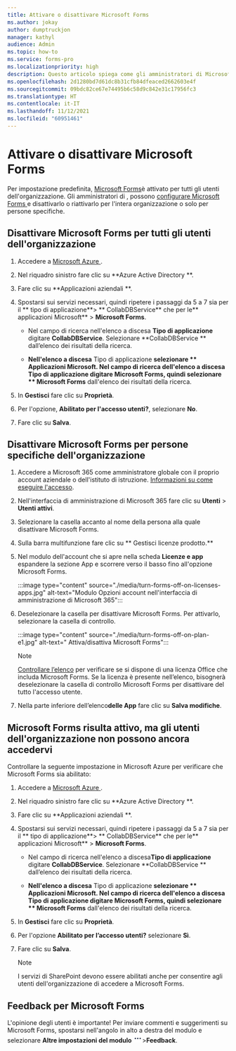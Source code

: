 ```yaml
---
title: Attivare o disattivare Microsoft Forms
ms.author: jokay
author: dumptruckjon
manager: kathyl
audience: Admin
ms.topic: how-to
ms.service: forms-pro
ms.localizationpriority: high
description: Questo articolo spiega come gli amministratori di Microsoft 365 possono disattivare o attivare Microsoft Forms per l’intera organizzazione o per persone specifiche dell’organizzazione.
ms.openlocfilehash: 2d1280bd7d61dc8b31cfb84dfeaced2662603e4f
ms.sourcegitcommit: 09bdc82ce67e74495b6c58d9c842e31c17956fc3
ms.translationtype: HT
ms.contentlocale: it-IT
ms.lasthandoff: 11/12/2021
ms.locfileid: "60951461"
---
```

# <a name="turn-off-or-turn-on-microsoft-forms"></a>Attivare o disattivare Microsoft Forms

Per impostazione predefinita, [Microsoft Forms](https://support.microsoft.com/office/what-is-microsoft-forms-6b391205-523c-45d2-b53a-fc10b22017c8)è attivato per tutti gli utenti dell'organizzazione. Gli amministratori di [ ](https://support.microsoft.com/topic/eac4d046-1afd-4f1a-85fc-8219c79e1504), possono [ configurare Microsoft Forms ](https://support.microsoft.com/office/set-up-microsoft-forms-cc52287a-4550-464d-9a1b-457bf9df2240) e disattivarlo o riattivarlo per l'intera organizzazione o solo per persone specifiche.

## <a name="turn-off-microsoft-forms-for-everyone-in-your-organization"></a>Disattivare Microsoft Forms per tutti gli utenti dell'organizzazione

1.  Accedere a [Microsoft Azure ](https://portal.azure.com/).

2.  Nel riquadro sinistro fare clic su **Azure Active Directory **.

3.  Fare clic su **Applicazioni aziendali **.

4.  Spostarsi sui servizi necessari, quindi ripetere i passaggi da 5 a 7 sia per il ** tipo di applicazione**\> ** CollabDBService** che per le** applicazioni Microsoft** \> **Microsoft Forms**.
    
      - Nel campo di ricerca nell'elenco a discesa **Tipo di applicazione** digitare **CollabDBService**. Selezionare **CollabDBService ** dall’elenco dei risultati della ricerca.
    
      - **Nell'elenco a discesa** Tipo di applicazione **selezionare ** Applicazioni Microsoft. Nel campo di ricerca dell'elenco a discesa **Tipo di applicazione** digitare **Microsoft Forms**, quindi selezionare ** Microsoft Forms** dall'elenco dei risultati della ricerca.

5.  In **Gestisci** fare clic su **Proprietà**.

6.  Per l'opzione, **Abilitato per l'accesso utenti?**, selezionare **No**.

7.  Fare clic su **Salva**.

## <a name="turn-off-microsoft-forms-for-specific-people-in-your-organization"></a>Disattivare Microsoft Forms per persone specifiche dell'organizzazione

1.  Accedere a Microsoft 365 come amministratore globale con il proprio account aziendale o dell'istituto di istruzione. [Informazioni su come eseguire l'accesso](https://support.microsoft.com/office/where-to-sign-into-microsoft-365-for-business-e9eb7d51-5430-4929-91ab-6157c5a050b4).

2.  Nell'interfaccia di amministrazione di Microsoft 365 fare clic su **Utenti** \> **Utenti attivi**.

3.  Selezionare la casella accanto al nome della persona alla quale disattivare Microsoft Forms.

4.  Sulla barra multifunzione fare clic su ** Gestisci licenze prodotto.**

5.  Nel modulo dell'account che si apre nella scheda **Licenze e app** espandere la sezione App e scorrere verso il basso fino all'opzione Microsoft Forms. 

    :::image type="content" source="./media/turn-forms-off-on-licenses-apps.jpg" alt-text="Modulo Opzioni account nell'interfaccia di amministrazione di Microsoft 365":::

6.  Deselezionare la casella per disattivare Microsoft Forms. Per attivarlo, selezionare la casella di controllo.

    :::image type="content" source="./media/turn-forms-off-on-plan-e1.jpg" alt-text=" Attiva/disattiva Microsoft Forms":::

     > [!Note]
     > [Controllare l’elenco](https://support.microsoft.com/office/office-licenses-that-include-microsoft-forms-efa14679-5d99-47c5-bdf1-2fc838767f7e) per verificare se si dispone di una licenza Office che includa Microsoft Forms. Se la licenza è presente nell’elenco, bisognerà deselezionare la casella di controllo Microsoft Forms per disattivare del tutto l'accesso utente.

7.  Nella parte inferiore dell’elenco**delle App** fare clic su **Salva modifiche**.

## <a name="i-turned-on-microsoft-forms-but-people-in-my-organization-still-cant-access-it"></a>Microsoft Forms risulta attivo, ma gli utenti dell'organizzazione non possono ancora accedervi

Controllare la seguente impostazione in Microsoft Azure per verificare che Microsoft Forms sia abilitato:

1.  Accedere a [Microsoft Azure ](https://portal.azure.com/).

2.  Nel riquadro sinistro fare clic su **Azure Active Directory **.

3.  Fare clic su **Applicazioni aziendali **.

4.  Spostarsi sui servizi necessari, quindi ripetere i passaggi da 5 a 7 sia per il ** tipo di applicazione**\> ** CollabDBService** che per le** applicazioni Microsoft** \> **Microsoft Forms**.
    
      - Nel campo di ricerca nell'elenco a discesa**Tipo di applicazione** digitare **CollabDBService**. Selezionare **CollabDBService ** dall’elenco dei risultati della ricerca.
    
      - **Nell'elenco a discesa** Tipo di applicazione **selezionare ** Applicazioni Microsoft. Nel campo di ricerca dell'elenco a discesa **Tipo di applicazione** digitare **Microsoft Forms**, quindi selezionare ** Microsoft Forms** dall'elenco dei risultati della ricerca.

5.  In **Gestisci** fare clic su **Proprietà**.

6.  Per l'opzione **Abilitato per l’accesso utenti?** selezionare **Sì**.

7.  Fare clic su **Salva**.

    >[!Note]
    >I servizi di SharePoint devono essere abilitati anche per consentire agli utenti dell'organizzazione di accedere a Microsoft Forms.

## <a name="feedback-for-microsoft-forms"></a>Feedback per Microsoft Forms

L'opinione degli utenti è importante\! Per inviare commenti e suggerimenti su Microsoft Forms, spostarsi nell'angolo in alto a destra del modulo e selezionare **Altre impostazioni del modulo** ![pulsante Altre opzioni ](./media/image2.png)\>**Feedback**.

